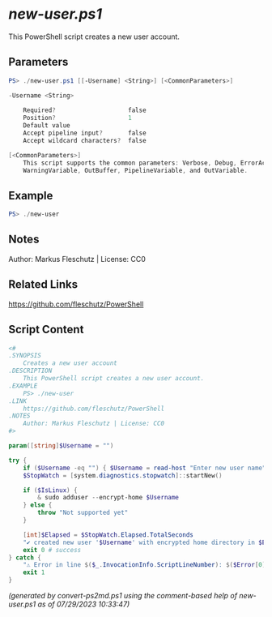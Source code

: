 *new-user.ps1*
================

This PowerShell script creates a new user account.

Parameters
----------
```powershell
PS> ./new-user.ps1 [[-Username] <String>] [<CommonParameters>]

-Username <String>
    
    Required?                    false
    Position?                    1
    Default value                
    Accept pipeline input?       false
    Accept wildcard characters?  false

[<CommonParameters>]
    This script supports the common parameters: Verbose, Debug, ErrorAction, ErrorVariable, WarningAction, 
    WarningVariable, OutBuffer, PipelineVariable, and OutVariable.
```

Example
-------
```powershell
PS> ./new-user

```

Notes
-----
Author: Markus Fleschutz | License: CC0

Related Links
-------------
https://github.com/fleschutz/PowerShell

Script Content
--------------
```powershell
<#
.SYNOPSIS
	Creates a new user account
.DESCRIPTION
	This PowerShell script creates a new user account.
.EXAMPLE
	PS> ./new-user
.LINK
	https://github.com/fleschutz/PowerShell
.NOTES
	Author: Markus Fleschutz | License: CC0
#>

param([string]$Username = "")

try {
	if ($Username -eq "") { $Username = read-host "Enter new user name" }
	$StopWatch = [system.diagnostics.stopwatch]::startNew()

	if ($IsLinux) {
		& sudo adduser --encrypt-home $Username
	} else {
		throw "Not supported yet"
	}

	[int]$Elapsed = $StopWatch.Elapsed.TotalSeconds
	"✔️ created new user '$Username' with encrypted home directory in $Elapsed sec"
	exit 0 # success
} catch {
	"⚠️ Error in line $($_.InvocationInfo.ScriptLineNumber): $($Error[0])"
	exit 1
}
```

*(generated by convert-ps2md.ps1 using the comment-based help of new-user.ps1 as of 07/29/2023 10:33:47)*
